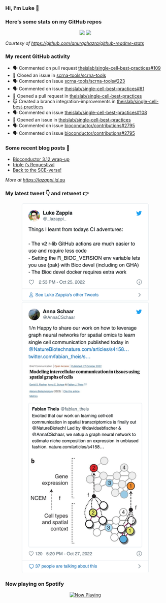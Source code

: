 
<!-- README.md is generated from README.Rmd. Please edit that file -->

### Hi, I’m Luke 👋

<!--
**lazappi/lazappi** is a ✨ _special_ ✨ repository because its `README.md` (this file) appears on your GitHub profile.

Here are some ideas to get you started:

- 🔭 I’m currently working on ...
- 🌱 I’m currently learning ...
- 👯 I’m looking to collaborate on ...
- 🤔 I’m looking for help with ...
- 💬 Ask me about ...
- 📫 How to reach me: ...
- 😄 Pronouns: ...
- ⚡ Fun fact: ...
-->

### Here’s some stats on my GitHub repos

<p align="center">

<img src="https://github-readme-stats.vercel.app/api?username=lazappi&count_private=true&show_icons=true&theme=buefy&hide_title=True">
<img src="https://github-readme-stats.vercel.app/api/top-langs/?username=lazappi&hide=html&theme=buefy&layout=compact">

</p>

*Courtesy of <https://github.com/anuraghazra/github-readme-stats>*

### My recent GitHub activity

  - 🗣 Commented on pull request
    [theislab/single-cell-best-practices\#109](https://github.com/theislab/single-cell-best-practices#109)
  - 🎊 Closed an issue in
    [scrna-tools/scrna-tools](https://github.com/scrna-tools/scrna-tools)
  - 🗣 Commented on issue
    [scrna-tools/scrna-tools\#223](https://github.com/scrna-tools/scrna-tools#223)
  - 🗣 Commented on issue
    [theislab/single-cell-best-practices\#81](https://github.com/theislab/single-cell-best-practices#81)
  - 🤔 Opened a pull request in
    [theislab/single-cell-best-practices](https://github.com/theislab/single-cell-best-practices)
  - 😺 Created a branch integration-improvements in
    [theislab/single-cell-best-practices](https://github.com/theislab/single-cell-best-practices)
  - 🗣 Commented on issue
    [theislab/single-cell-best-practices\#108](https://github.com/theislab/single-cell-best-practices#108)
  - 🤔 Opened an issue in
    [theislab/single-cell-best-practices](https://github.com/theislab/single-cell-best-practices)
  - 🗣 Commented on issue
    [bioconductor/contributions\#2795](https://github.com/bioconductor/contributions#2795)
  - 🗣 Commented on issue
    [bioconductor/contributions\#2795](https://github.com/bioconductor/contributions#2795)

### Some recent blog posts 📝

  - [Bioconductor 3.12
    wrap-up](https://lazappi.id.au/post/2020-10-30-bioconductor-3-12-wrap-up/)
  - [triple j’s
    Requestival](https://lazappi.id.au/post/2020-07-11-requestival/)
  - [Back to the
    SCE-verse\!](https://lazappi.id.au/post/2020-05-12-back-to-the-sce-verse/)

*More at <https://lazappi.id.au>*

### My latest tweet 👇 and retweet 👉


<p align="center">

<a href="https://twitter.com/_lazappi_/status/1584921049711480833">
<img src="https://github.com/lazappi/lazappi/raw/master/README_files/figure-gfm/tweets-1.png" width="400">
</a> <a href="https://twitter.com/_lazappi_/status/1585874345464942592">
<img src="https://github.com/lazappi/lazappi/raw/master/README_files/figure-gfm/tweets-2.png" width="400">
</a>

</p>

### Now playing on Spotify

<p align="center">

<a href="https://now-playing-profile.lazappi.vercel.app/now-playing?open">
<img src="https://now-playing-profile.lazappi.vercel.app/now-playing" width="256" height="64" alt="Now Playing">
</a>

</p>
